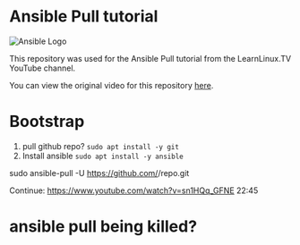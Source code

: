 # Ansible Pull tutorial

![Ansible Logo](https://www.learnlinux.tv/wp-content/uploads/2020/12/ansible-e1607524003363.png)

This repository was used for the Ansible Pull tutorial from the LearnLinux.TV YouTube channel.

You can view the original video for this repository [here](https://youtu.be/sn1HQq_GFNE).

# Bootstrap
1. pull github repo? `sudo apt install -y git`
2. Install ansible `sudo apt install -y ansible`


sudo ansible-pull -U https://github.com/<org>/repo.git


Continue:
https://www.youtube.com/watch?v=sn1HQq_GFNE
22:45

# ansible pull being killed?
